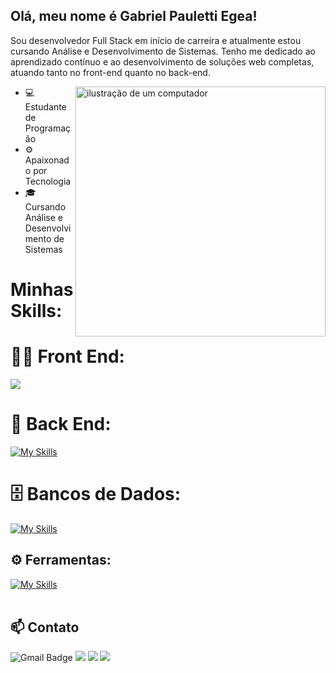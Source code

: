 ## Olá, meu nome é Gabriel Pauletti Egea!

Sou desenvolvedor Full Stack em início de carreira e atualmente estou cursando Análise e Desenvolvimento de Sistemas.
Tenho me dedicado ao aprendizado contínuo e ao desenvolvimento de soluções web completas, atuando tanto no front-end quanto no back-end.

<img src="https://raw.githubusercontent.com/MicaelliMedeiros/micaellimedeiros/master/image/computer-illustration.png" alt="ilustração de um computador" min-width="400px" max-width="400px" width="400px" align="right">

- 💻 Estudante de Programação
- ⚙️ Apaixonado por Tecnologia
- 🎓 Cursando Análise e Desenvolvimento de Sistemas
# <span>Minhas Skills:</span>

# 👨‍💻 Front End:
<span>
<img src="https://skillicons.dev/icons?i=html,css,js,react,typescript,tailwind" />
</span>
</div>

# 🧰 Back End: 
[![My Skills](https://skillicons.dev/icons?i=nodejs,nest,express,prisma)](https://skillicons.dev)

# 🗄️ Bancos de Dados: 
[![My Skills](https://skillicons.dev/icons?i=mysql,mongo)](https://skillicons.dev)
## ⚙️ Ferramentas:
[![My Skills](https://skillicons.dev/icons?i=git,github,figma)](https://skillicons.dev)<br><br>


## 📫 Contato
![Gmail Badge](https://img.shields.io/badge/-ga.paulettiegea@gmail.com-006bed?style=flat-square&logo=Gmail&logoColor=white&link=mailto:{SeuEmail})
<code><a href="https://www.linkedin.com/in/egeapauletti/" title="LinkedIn"><img src="https://img.shields.io/badge/-Linkedin-0e76a8?style=flat-square&logo=Linkedin&logoColor=white"/></a></code>
<code><a href="https://wa.me/qr/C3GAJUTLRX5HM1" title="WhatsApp"><img src="https://img.shields.io/badge/-WhatsApp-25d366?style=flat-square&labelColor=25d366&logo=whatsapp&logoColor=white"/></a></code>
<code><a href="https://www.instagram.com/devgabrielegea/" title="Instagram"><img src="https://img.shields.io/badge/-Instagram-DF0174?style=flat-square&labelColor=DF0174&logo=instagram&logoColor=white"/></a></code>
